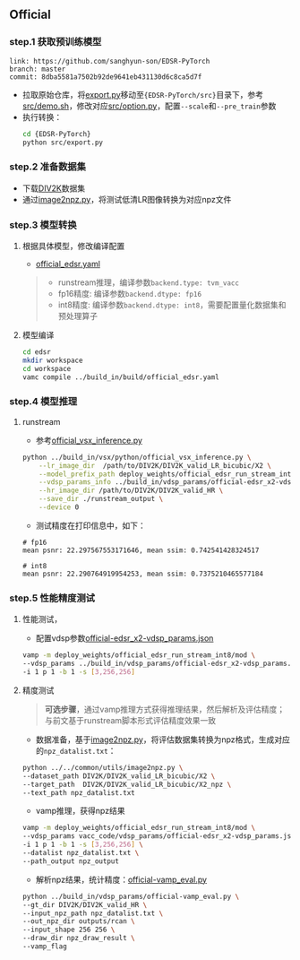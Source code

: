 ## Official

### step.1 获取预训练模型

```
link: https://github.com/sanghyun-son/EDSR-PyTorch
branch: master
commit: 8dba5581a7502b92de9641eb431130d6c8ca5d7f
```
- 拉取原始仓库，将[export.py](./official/export.py)移动至`{EDSR-PyTorch/src}`目录下，参考[src/demo.sh](https://github.com/sanghyun-son/EDSR-PyTorch/blob/master/src/demo.sh)，修改对应[src/option.py](https://github.com/sanghyun-son/EDSR-PyTorch/blob/master/src/option.py)，配置`--scale`和`--pre_train`参数
- 执行转换：
    ```bash
    cd {EDSR-PyTorch}
    python src/export.py
    ```

### step.2 准备数据集
- 下载[DIV2K](https://data.vision.ee.ethz.ch/cvl/DIV2K/)数据集
- 通过[image2npz.py](../../common/utils/image2npz.py)，将测试低清LR图像转换为对应npz文件

### step.3 模型转换
1. 根据具体模型，修改编译配置
    - [official_edsr.yaml](../build_in/build/official_edsr.yaml)
    
    > - runstream推理，编译参数`backend.type: tvm_vacc`
    > - fp16精度: 编译参数`backend.dtype: fp16`
    > - int8精度: 编译参数`backend.dtype: int8`，需要配置量化数据集和预处理算子

2. 模型编译
    
    ```bash
    cd edsr
    mkdir workspace
    cd workspace
    vamc compile ../build_in/build/official_edsr.yaml
    ```

### step.4 模型推理
1. runstream
    - 参考[official_vsx_inference.py](../build_in/vsx/python/official_vsx_inference.py)
    ```bash
    python ../build_in/vsx/python/official_vsx_inference.py \
        --lr_image_dir  /path/to/DIV2K/DIV2K_valid_LR_bicubic/X2 \
        --model_prefix_path deploy_weights/official_edsr_run_stream_int8/mod \
        --vdsp_params_info ../build_in/vdsp_params/official-edsr_x2-vdsp_params.json \
        --hr_image_dir /path/to/DIV2K/DIV2K_valid_HR \
        --save_dir ./runstream_output \
        --device 0
    ```

    - 测试精度在打印信息中，如下：
    ```
    # fp16
    mean psnr: 22.297567553171646, mean ssim: 0.742541428324517

    # int8 
    mean psnr: 22.290764919954253, mean ssim: 0.7375210465577184
    ```

### step.5 性能精度测试
1. 性能测试，
    - 配置vdsp参数[official-edsr_x2-vdsp_params.json](../build_in/vdsp_params/official-edsr_x2-vdsp_params.json)
    ```bash
    vamp -m deploy_weights/official_edsr_run_stream_int8/mod \
    --vdsp_params ../build_in/vdsp_params/official-edsr_x2-vdsp_params.json \
    -i 1 p 1 -b 1 -s [3,256,256]
    ```
    
2. 精度测试
    > **可选步骤**，通过vamp推理方式获得推理结果，然后解析及评估精度；与前文基于runstream脚本形式评估精度效果一致

    - 数据准备，基于[image2npz.py](../../common/utils/image2npz.py)，将评估数据集转换为npz格式，生成对应的`npz_datalist.txt`：
    ```bash
    python ../../common/utils/image2npz.py \
    --dataset_path DIV2K/DIV2K_valid_LR_bicubic/X2 \
    --target_path  DIV2K/DIV2K_valid_LR_bicubic/X2_npz \
    --text_path npz_datalist.txt
    ```

    - vamp推理，获得npz结果
    ```bash
    vamp -m deploy_weights/official_edsr_run_stream_int8/mod \
    --vdsp_params vacc_code/vdsp_params/official-edsr_x2-vdsp_params.json \
    -i 1 p 1 -b 1 -s [3,256,256] \
    --datalist npz_datalist.txt \
    --path_output npz_output
    ```

    - 解析npz结果，统计精度：[official-vamp_eval.py](../build_in/vdsp_params/official-vamp_eval.py)
    ```bash
    python ../build_in/vdsp_params/official-vamp_eval.py \
    --gt_dir DIV2K/DIV2K_valid_HR \
    --input_npz_path npz_datalist.txt \
    --out_npz_dir outputs/rcan \
    --input_shape 256 256 \
    --draw_dir npz_draw_result \
    --vamp_flag
    ```
